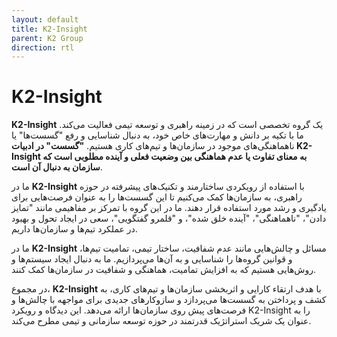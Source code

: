 ```yaml
---
layout: default
title: K2-Insight
parent: K2 Group
direction: rtl
---
```


# K2-Insight
**K2-Insight** یک گروه تخصصی است که در زمینه راهبری و توسعه تیمی فعالیت می‌کند. ما با تکیه بر دانش و مهارت‌های خاص خود، به دنبال شناسایی و رفع "گسست‌ها" یا ناهماهنگی‌های موجود در سازمان‌ها و تیم‌های کاری هستیم. **"گسست" در ادبیات K2-Insight به معنای تفاوت یا عدم هماهنگی بین وضعیت فعلی و آینده مطلوبی است که سازمان به دنبال آن است**.

ما در **K2-Insight** با استفاده از رویکردی ساختارمند و تکنیک‌های پیشرفته در حوزه راهبری، به سازمان‌ها کمک می‌کنیم تا این گسست‌ها را به عنوان فرصت‌هایی برای یادگیری و رشد مورد استفاده قرار دهند. ما در این گروه با تمرکز بر مفاهیمی مانند "تمایز دادن"، "ناهماهنگی"، "آینده خلق شده"، و "قلمرو گفتگویی"، سعی در ایجاد تحول و بهبود در عملکرد تیم‌ها و سازمان‌ها داریم.

ما در **K2-Insight** مسائل و چالش‌هایی مانند عدم شفافیت، ساختار تیمی، تمامیت تیم‌ها، و قوانین گروه‌ها را شناسایی و به آن‌ها می‌پردازیم. ما به دنبال ایجاد سیستم‌ها و روش‌هایی هستیم که به افزایش تمامیت، هماهنگی و شفافیت در سازمان‌ها کمک کنند.

در مجموع، **K2-Insight** با هدف ارتقاء کارایی و اثربخشی سازمان‌ها و تیم‌های کاری، به کشف و پرداختن به گسست‌ها می‌پردازد و سازوکارهای جدیدی برای مواجهه با چالش‌ها و فرصت‌های پیش روی سازمان‌ها ارائه می‌دهد. این دیدگاه و رویکرد K2-Insight را به عنوان یک شریک استراتژیک قدرتمند در حوزه توسعه سازمانی و تیمی مطرح می‌کند.
